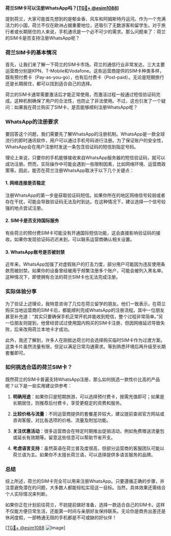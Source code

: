 **荷兰SIM卡可以注册WhatsApp吗？[[TG💪+ @esim1088](https://t.me/s/esim1088)]**

提到荷兰，大家可能首先想到的是郁金香、风车和阿姆斯特丹运河。作为一个充满活力的小国，荷兰不仅在欧洲占据重要地位，还吸引了无数游客和留学生。对于旅行者或长期居住的人来说，手机通讯是一个必不可少的需求。那么问题来了：荷兰的SIM卡是否支持注册WhatsApp呢？

### 荷兰SIM卡的基本情况

首先，让我们来了解一下荷兰的SIM卡市场。荷兰的通信行业非常发达，三大主要运营商分别是KPN、T-Mobile和Vodafone。这些运营商提供的SIM卡种类多样，既有预付费卡（Pay-as-you-go），也有后付费卡（Post-paid）。无论是短期旅行还是长期居住，都可以找到适合自己的选择。

荷兰的SIM卡通常需要激活后才能正常使用，而激活过程一般通过短信验证码完成。这种机制确保了用户的合法性，也防止了非法使用。不过，这也引发了一个疑问：如果我在荷兰购买了SIM卡，是否能够顺利注册WhatsApp呢？

### WhatsApp的注册要求

要回答这个问题，我们需要先了解WhatsApp的注册机制。WhatsApp是一款全球流行的即时通讯软件，用户可以通过手机号码进行注册。为了保证账户的安全性，WhatsApp会在用户注册时发送一条包含验证码的短信到指定号码。

理论上来说，只要你的手机能够接收来自WhatsApp服务器的短信验证码，就可以成功注册。然而，实际操作中可能会遇到一些限制因素，比如网络环境、运营商政策等。因此，能否在荷兰注册WhatsApp取决于以下几个关键点：

#### 1. 网络连接是否稳定
注册WhatsApp的第一步是获取验证码短信。如果你所在的地区网络信号较弱或者存在干扰，可能会导致验证码无法及时到达。在这种情况下，建议选择一个信号较强的地点尝试注册。

#### 2. SIM卡是否支持国际服务
有些荷兰的预付费SIM卡可能没有开通国际短信功能，这会直接影响验证码的接收。如果你发现验证码迟迟未到，可以联系运营商确认相关设置。

#### 3. WhatsApp账号是否被封禁
近年来，WhatsApp加强了对虚假账户的打击力度，部分用户可能因为违反使用条款而被封禁。如果你的设备曾经被用于频繁注册多个账户，可能会被列入黑名单。这种情况下，即使拥有合法的荷兰SIM卡也无法完成注册。

### 实际体验分享

为了验证上述理论，我特意咨询了几位在荷兰留学的朋友。他们一致表示，在荷兰购买当地运营商的SIM卡后，都能顺利完成WhatsApp的注册流程。其中一位朋友甚至补充道：“其实只要确保手机正常开机并能收到短信，整个过程非常简单。”另一位朋友则提到，他曾经尝试过使用国内购买的SIM卡注册，但因网络延迟导致失败，后来改用荷兰本地卡才成功。

此外，我还了解到，许多人在刚抵达荷兰时会选择购买临时SIM卡作为过渡方案。这类卡片虽然流量有限，但足以满足日常沟通需求。等到熟悉环境后再升级至长期套餐即可。

### 如何挑选合适的荷兰SIM卡？

既然荷兰的SIM卡普遍支持WhatsApp注册，那么如何挑选一款性价比高的产品呢？以下是一些实用建议供参考：

1. **明确用途**：如果你只是短期旅游，可以选择预付费卡，按需充值即可；如果是长期居住，则推荐后付费卡，享受更稳定的资费和服务。
   
2. **比较价格与流量**：不同运营商提供的套餐差异较大，建议提前查阅官方网站或咨询客服，对比各选项的价格、流量及附加功能。
   
3. **关注优惠活动**：很多运营商会在特定时期推出促销活动，例如免费赠送流量包或延长有效期等。留意这些信息可以帮助节省开支。
   
4. **考虑语言支持**：虽然英语在荷兰普及度很高，但部分运营商的客服团队可能以荷兰语为主。如果你不太擅长荷兰语，可以选择提供多语言服务的品牌。

### 总结

综上所述，荷兰的SIM卡完全可以用来注册WhatsApp。只要遵循正确的步骤，并注意避免潜在的问题，大多数人都能轻松实现这一目标。当然，具体效果还需结合个人实际情况来判断。

如果你正在计划前往荷兰，不妨提前做好准备，选择一款适合自己的SIM卡。这样不仅能方便日常生活，还能第一时间与亲朋好友保持联系。无论你是商务出差还是休闲度假，一部畅通无阻的手机都是不可或缺的好伙伴！

[[TG💪+ @esim1088](https://t.me/s/esim1088) ![Image](https://i.postimg.cc/4NQfJmqS/Snipaste-2025-05-13-00-14-12.png)]